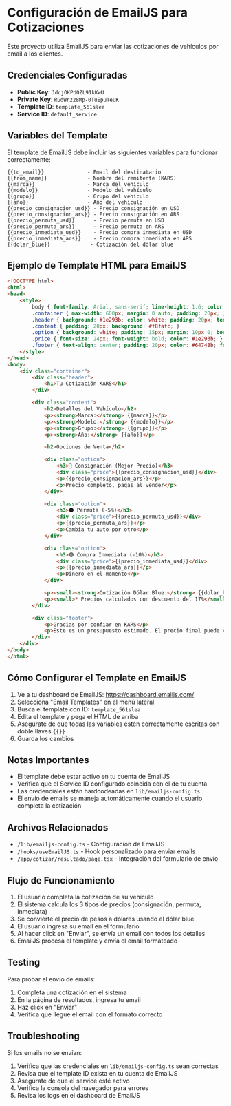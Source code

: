 # Configuración de EmailJS para Cotizaciones

Este proyecto utiliza EmailJS para enviar las cotizaciones de vehículos por email a los clientes.

## Credenciales Configuradas

- **Public Key**: `JdcjOKPdOZL91kKwU`
- **Private Key**: `RGdWr228Mp-0TuEpuTeuK`
- **Template ID**: `template_561slea`
- **Service ID**: `default_service`

## Variables del Template

El template de EmailJS debe incluir las siguientes variables para funcionar correctamente:

```
{{to_email}}              - Email del destinatario
{{from_name}}             - Nombre del remitente (KARS)
{{marca}}                 - Marca del vehículo
{{modelo}}                - Modelo del vehículo
{{grupo}}                 - Grupo del vehículo
{{año}}                   - Año del vehículo
{{precio_consignacion_usd}} - Precio consignación en USD
{{precio_consignacion_ars}} - Precio consignación en ARS
{{precio_permuta_usd}}      - Precio permuta en USD
{{precio_permuta_ars}}      - Precio permuta en ARS
{{precio_inmediata_usd}}    - Precio compra inmediata en USD
{{precio_inmediata_ars}}    - Precio compra inmediata en ARS
{{dolar_blue}}             - Cotización del dólar blue
```

## Ejemplo de Template HTML para EmailJS

```html
<!DOCTYPE html>
<html>
<head>
    <style>
        body { font-family: Arial, sans-serif; line-height: 1.6; color: #333; }
        .container { max-width: 600px; margin: 0 auto; padding: 20px; }
        .header { background: #1e293b; color: white; padding: 20px; text-align: center; }
        .content { padding: 20px; background: #f8fafc; }
        .option { background: white; padding: 15px; margin: 10px 0; border-radius: 8px; border: 1px solid #e2e8f0; }
        .price { font-size: 24px; font-weight: bold; color: #1e293b; }
        .footer { text-align: center; padding: 20px; color: #64748b; font-size: 12px; }
    </style>
</head>
<body>
    <div class="container">
        <div class="header">
            <h1>Tu Cotización KARS</h1>
        </div>

        <div class="content">
            <h2>Detalles del Vehículo</h2>
            <p><strong>Marca:</strong> {{marca}}</p>
            <p><strong>Modelo:</strong> {{modelo}}</p>
            <p><strong>Grupo:</strong> {{grupo}}</p>
            <p><strong>Año:</strong> {{año}}</p>

            <h2>Opciones de Venta</h2>

            <div class="option">
                <h3>🔵 Consignación (Mejor Precio)</h3>
                <div class="price">{{precio_consignacion_usd}}</div>
                <p>{{precio_consignacion_ars}}</p>
                <p>Precio completo, pagas al vender</p>
            </div>

            <div class="option">
                <h3>⚫ Permuta (-5%)</h3>
                <div class="price">{{precio_permuta_usd}}</div>
                <p>{{precio_permuta_ars}}</p>
                <p>Cambia tu auto por otro</p>
            </div>

            <div class="option">
                <h3>🟢 Compra Inmediata (-10%)</h3>
                <div class="price">{{precio_inmediata_usd}}</div>
                <p>{{precio_inmediata_ars}}</p>
                <p>Dinero en el momento</p>
            </div>

            <p><small><strong>Cotización Dólar Blue:</strong> {{dolar_blue}}</small></p>
            <p><small>* Precios calculados con descuento del 17%</small></p>
        </div>

        <div class="footer">
            <p>Gracias por confiar en KARS</p>
            <p>Este es un presupuesto estimado. El precio final puede variar tras la inspección del vehículo.</p>
        </div>
    </div>
</body>
</html>
```

## Cómo Configurar el Template en EmailJS

1. Ve a tu dashboard de EmailJS: https://dashboard.emailjs.com/
2. Selecciona "Email Templates" en el menú lateral
3. Busca el template con ID: `template_561slea`
4. Edita el template y pega el HTML de arriba
5. Asegúrate de que todas las variables estén correctamente escritas con doble llaves `{{}}`
6. Guarda los cambios

## Notas Importantes

- El template debe estar activo en tu cuenta de EmailJS
- Verifica que el Service ID configurado coincida con el de tu cuenta
- Las credenciales están hardcodeadas en `lib/emailjs-config.ts`
- El envío de emails se maneja automáticamente cuando el usuario completa la cotización

## Archivos Relacionados

- `/lib/emailjs-config.ts` - Configuración de EmailJS
- `/hooks/useEmailJS.ts` - Hook personalizado para enviar emails
- `/app/cotizar/resultado/page.tsx` - Integración del formulario de envío

## Flujo de Funcionamiento

1. El usuario completa la cotización de su vehículo
2. El sistema calcula los 3 tipos de precios (consignación, permuta, inmediata)
3. Se convierte el precio de pesos a dólares usando el dólar blue
4. El usuario ingresa su email en el formulario
5. Al hacer click en "Enviar", se envía un email con todos los detalles
6. EmailJS procesa el template y envía el email formateado

## Testing

Para probar el envío de emails:

1. Completa una cotización en el sistema
2. En la página de resultados, ingresa tu email
3. Haz click en "Enviar"
4. Verifica que llegue el email con el formato correcto

## Troubleshooting

Si los emails no se envían:

1. Verifica que las credenciales en `lib/emailjs-config.ts` sean correctas
2. Revisa que el template ID exista en tu cuenta de EmailJS
3. Asegúrate de que el service esté activo
4. Verifica la consola del navegador para errores
5. Revisa los logs en el dashboard de EmailJS

